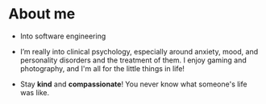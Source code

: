 # About me

- Into software engineering
- I’m really into clinical psychology, especially around anxiety, mood, and personality disorders and the treatment of them. I enjoy gaming and photography, and I'm all for the little things in life!

- Stay **kind** and **compassionate**! You never know what someone's life was like.

<!---
Refrizor/Refrizor is a ✨ special ✨ repository because its `README.md` (this file) appears on your GitHub profile.
You can click the Preview link to take a look at your changes.
--->
